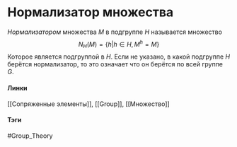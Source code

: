 # Нормализатор множества
*Нормализатором* множества $M$ в подгруппе $H$ называется множество
$$
N_H(M)=\{h|h\in H,M^h=M\}
$$
Которое является подгруппой в $H$. Если не указано, в какой подгруппе $H$ берётся нормализатор, то это означает что он берётся по всей группе $G$.
#### Линки 
[[Сопряженные элементы]], 
[[Group]],
[[Множество]]
#### Тэги 
 #Group_Theory 